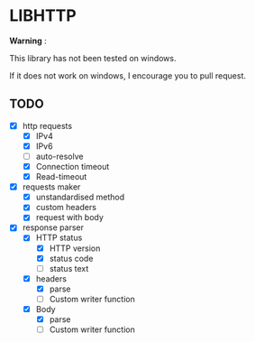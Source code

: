 # LIBHTTP

**Warning** :

This library has not been tested on windows.

If it does not work on windows, I encourage you to pull request.

## TODO

- [X] http requests
	- [X] IPv4
	- [X] IPv6
	- [ ] auto-resolve
	- [X] Connection timeout
	- [X] Read-timeout
- [X] requests maker
	- [X] unstandardised method
	- [X] custom headers
	- [X] request with body
- [X] response parser
	- [X] HTTP status
		- [X] HTTP version
		- [X] status code
		- [ ] status text
	- [X] headers
		- [X] parse
		- [ ] Custom writer function
	- [X] Body
		- [X] parse
		- [ ] Custom writer function